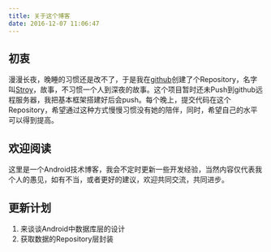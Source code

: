 ```yaml
---
title: 关于这个博客
date: 2016-12-07 11:06:47
---
```


## 初衷 ##
漫漫长夜，晚睡的习惯还是改不了，于是我在[github](https://github.com/V1sk)创建了个Repository，名字叫[Stroy](https://github.com/V1sk/Story)，故事，不习惯一个人到深夜的故事。这个项目暂时还未Push到github远程服务器，我把基本框架搭建好后会push。每个晚上，提交代码在这个Repository，希望通过这种方式慢慢习惯没有她的陪伴，同时，希望自己的水平可以得到提高。


## 欢迎阅读 ##
这里是一个Android技术博客，我会不定时更新一些开发经验，当然内容仅代表我个人的愚见，如有不当，或者更好的建议，欢迎共同交流，共同进步。



## 更新计划 ##
1. 来谈谈Android中数据库层的设计
2. 获取数据的Repository层封装
